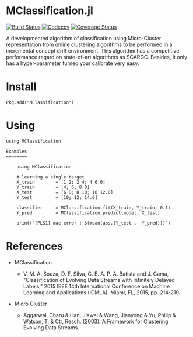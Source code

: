 # MClassification.jl

[![Build Status](https://travis-ci.com/Conradox/MClassification.jl.svg?branch=master)](https://travis-ci.com/Conradox/MClassification.jl)
[![Codecov](https://codecov.io/gh/Conradox/MClassification.jl/branch/master/graph/badge.svg)](https://codecov.io/gh/Conradox/MClassification.jl)
[![Coverage Status](https://coveralls.io/repos/github/Conradox/MClassification.jl/badge.svg?branch=master)](https://coveralls.io/github/Conradox/MClassification.jl?branch=master)

A developmented algorithm of classification using Micro-Cluster representation from online clustering algorithms to be performed in a incremental concept drift environment. This algorithm has a competitive performance regard on state-of-art algorithms as SCARGC. Besides, it only has a hyper-parameter turned your calibrate very easy.

Install
=======

    Pkg.add("MClassification")

Using
=====

    using MClassification

    Examples
    ========

        using MClassification

        # learning a single target
        X_train        = [1 2; 2 4; 4 6.0]
        Y_train        = [4; 6; 8.0]
        X_test         = [6 8; 8 10; 10 12.0]
        Y_test         = [10; 12; 14.0]

        classifier     = MClassification.fit(X_train, Y_train, 0.1)
        Y_pred         = MClassification.predict(model, X_test)

        print("[PLS1] mae error : $(mean(abs.(Y_test .- Y_pred)))")

References
=======
* MClassification
   * V. M. A. Souza, D. F. Silva, G. E. A. P. A. Batista and J. Gama, "Classification of Evolving Data Streams with Infinitely Delayed Labels," 2015 IEEE 14th International Conference on Machine Learning and Applications (ICMLA), Miami, FL, 2015, pp. 214-219.

* Micro Cluster
    * Aggarwal, Charu & Han, Jiawei & Wang, Jianyong & Yu, Philip & Watson, T. & Ctr, Resch. (2003). A Framework for Clustering Evolving Data Streams.
